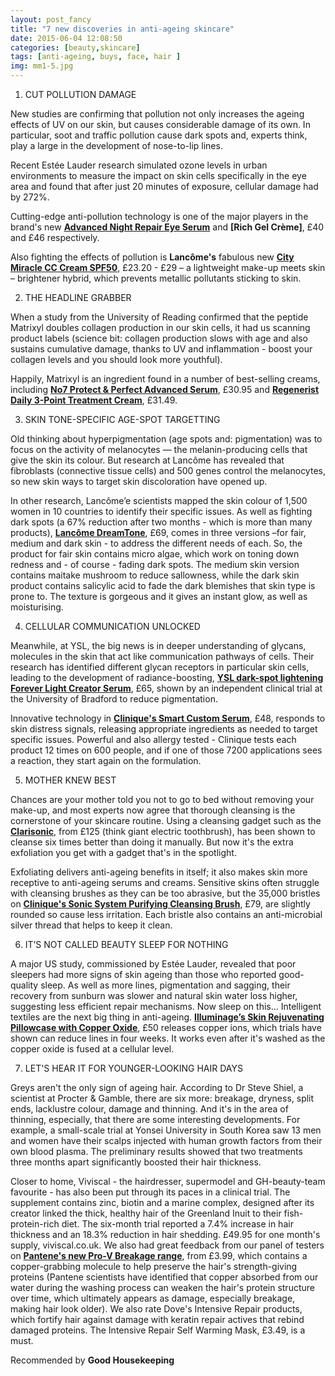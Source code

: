 ```yaml
---
layout: post_fancy
title: "7 new discoveries in anti-ageing skincare"
date: 2015-06-04 12:08:50
categories: [beauty,skincare]
tags: [anti-ageing, buys, face, hair ]
img: mm1-5.jpg
---
```


1. CUT POLLUTION DAMAGE 

New studies are confirming that pollution not only increases the ageing effects of UV on our skin, but causes considerable damage of its own. In particular, soot and traffic pollution cause dark spots and, experts think, play a large in the development of nose-to-lip lines. 

Recent Estée Lauder research simulated ozone levels in urban environments to measure the impact on skin cells specifically in the eye area and found that after just 20 minutes of exposure, cellular damage had by 272%. 

Cutting-edge anti-pollution technology is one of the major players in the brand's new **[Advanced Night Repair Eye Serum]** and **[Rich Gel Crème]**, £40 and £46 respectively. 

Also fighting the effects of pollution is **Lancôme's** fabulous new **[City Miracle CC Cream SPF50]**, £23.20 - £29 – a lightweight make-up meets skin – brightener hybrid, which prevents metallic pollutants sticking to skin. 

2. THE HEADLINE GRABBER 
	
When a study from the University of Reading confirmed that the peptide Matrixyl doubles collagen production in our skin cells, it had us scanning product labels (science bit: collagen production slows with age and also sustains cumulative damage, thanks to UV and inflammation - boost your collagen levels and you should look more youthful). 

Happily, Matrixyl is an ingredient found in a number of best-selling creams, including **[No7 Protect & Perfect Advanced Serum]**, £30.95 and **[Regenerist Daily 3-Point Treatment Cream]**, £31.49. 

3. SKIN TONE-SPECIFIC AGE-SPOT TARGETTING 

Old thinking about hyperpigmentation (age spots and: pigmentation) was to focus on the activity of melanocytes — the melanin-producing cells that give the skin its colour. But research at Lancôme has revealed that fibroblasts (connective tissue cells) and 500 genes control the melanocytes, so new skin ways to target skin discoloration have opened up. 

In other research, Lancôme’e scientists mapped the skin colour of 1,500 women in 10 countries to identify their specific issues. As well as fighting dark spots (a 67% reduction after two months - which is more than many products), **[Lancôme DreamTone]**, £69, comes in three versions –for fair, medium and dark skin - to address the different needs of each. So, the product for fair skin contains micro algae, which work on toning down redness and - of course - fading dark spots. The medium skin version contains maitake mushroom to reduce sallowness, while the dark skin product contains salicylic acid to fade the dark blemishes that skin type is prone to. The texture is gorgeous and it gives an instant glow, as well as moisturising.

4. CELLULAR COMMUNICATION UNLOCKED 

Meanwhile, at YSL, the big news is in deeper understanding of glycans, molecules in the skin that act like communication pathways of cells. Their research has identified different glycan receptors in particular skin cells, leading to the development of radiance-boosting, **[YSL dark-spot lightening Forever Light Creator Serum]**, £65, shown by an independent clinical trial at the University of Bradford to reduce pigmentation. 

Innovative technology in **[Clinique's Smart Custom Serum]**, £48, responds to skin distress signals, releasing appropriate ingredients as needed to target specific issues. Powerful and also allergy tested - Clinique tests each product 12 times on 600 people, and if one of those 7200 applications sees a reaction, they start again on the formulation. 

5. MOTHER KNEW BEST 

Chances are your mother told you not to go to bed without removing your make-up, and most experts now agree that thorough cleansing is the cornerstone of your skincare routine. Using a cleansing gadget such as the **[Clarisonic]**, from £125 (think giant electric toothbrush), has been shown to cleanse six times better than doing it manually. But now it's the extra exfoliation you get with a gadget that's in the spotlight. 

Exfoliating delivers anti-ageing benefits in itself; it also makes skin more receptive to anti-ageing serums and creams. Sensitive skins often struggle with cleansing brushes as they can be too abrasive, but the 35,000 bristles on **[Clinique's Sonic System Purifying Cleansing Brush]**, £79, are slightly rounded so cause less irritation. Each bristle also contains an anti-microbial silver thread that helps to keep it clean. 

6. IT’S NOT CALLED BEAUTY SLEEP FOR NOTHING 

A major US study, commissioned by Estée Lauder, revealed that poor sleepers had more signs of skin ageing than those who reported good-quality sleep. As well as more lines, pigmentation and sagging, their recovery from sunburn was slower and natural skin water loss higher, suggesting less efficient repair mechanisms. Now sleep on this...  Intelligent textiles are the next big thing in anti-ageing. **[Illuminage’s Skin Rejuvenating Pillowcase with Copper Oxide]**, £50 releases copper ions, which trials have shown can reduce lines in four weeks. It works even after it's washed as the copper oxide is fused at a cellular level. 

7. LET'S HEAR IT FOR YOUNGER-LOOKING HAIR DAYS 

Greys aren't the only sign of ageing hair. According to Dr Steve Shiel, a scientist at Procter & Gamble, there are six more: breakage, dryness, split ends, lacklustre colour, damage and thinning. And it's in the area of thinning, especially, that there are some interesting developments. For example, a small-scale trial at Yonsei University in South Korea saw 13 men and women have their scalps injected with human growth factors from their own blood plasma. The preliminary results showed that two treatments three months apart significantly boosted their hair thickness. 

Closer to home, Viviscal - the hairdresser, supermodel and GH-beauty-team favourite - has also been put through its paces in a clinical trial. The supplement contains zinc, biotin and a marine complex, designed after its creator linked the thick, healthy hair of the Greenland Inuit to their fish-protein-rich diet. The six-month trial reported a 7.4% increase in hair thickness and an 18.3% reduction in hair shedding. £49.95 for one month's supply, viviscal.co.uk. We also had great feedback from our panel of testers on **[Pantene's new Pro-V Breakage range]**, from £3.99, which contains a copper-grabbing molecule to help preserve the hair's strength-giving proteins (Pantene scientists have identified that copper absorbed from our water during the washing process can weaken the hair's protein structure over time, which ultimately appears as damage, especially breakage, making hair look older). We also rate Dove's Intensive Repair products, which fortify hair against damage with keratin repair actives that rebind damaged proteins. The Intensive Repair Self Warming Mask, £3.49, is a must. 



Recommended by **Good Housekeeping** 

[Advanced Night Repair Eye Serum]: http://www.johnlewis.com/estee-lauder-advanced-night-repair-eye-synchronized-complex-ii/p1573379
[City Miracle CC Cream SPF50]: http://www.johnlewis.com/store/lanc-me-city-miracle-cc-cream/p1397051?colour=01%20Peach&navAction=jump&_requestid=8163844
[No7 Protect & Perfect Advanced Serum]: http://www.boots.com/en/No7-Protect-and-Perfect-ADVANCED-serum-50ml_1538913/
[Regenerist Daily 3-Point Treatment Cream]: http://www.boots.com/en/Olay-Regenerist-Daily-3-Point-Treatment-Cream-Moisturiser-50ml_118284/
[Lancôme DreamTone]: http://www.johnlewis.com/store/lanc-me-dreamtone-serum-03-dark-skin-tone-40ml/p514709?colour=03%20Dark%20Skin%20Tone&navAction=jump&_requestid=8172401
[YSL dark-spot lightening Forever Light Creator Serum]: http://www.boots.com/en/Yves-Saint-Laurent-Forever-Light-Creator-Serum-30ml_1364638/?cm_mmc=bmm-_-google-_-PLAs-_-Boots%20Shopping%20-%20Category%20-%20Luxury%20Beauty
[Clinique's Smart Custom Serum]: http://www.boots.com/en/Clinique-Smart-Custom-Serum-30ml_1497177/
[Clarisonic]: http://www.boots.com/en/Clinique-Smart-Custom-Serum-30ml_1497177/
[Clinique's Sonic System Purifying Cleansing Brush]: http://www.clinique.co.uk/sonicbrush
[Illuminage’s Skin Rejuvenating Pillowcase with Copper Oxide]: http://www.feelunique.com/p/Iluminage-Skin-Rejuvenating-Pillow-Case-with-Copper-Oxide?utm_source=GoogleBaseUK&utm_medium=gen&option=61976&gclid=Cj0KEQjwyum6BRDQ-9jU4PSVxf8BEiQAu1AHqj6zWJOwyz0HguyF5cy_dwgTW9EzLNzvD0vuOaOyZKQaAtpI8P8HAQ&gclsrc=aw.ds
[Pantene's new Pro-V Breakage range]: http://www.boots.com/en/Pantene-Pro-V-Shampoo-Breakage-Defence-400ml_1527772/